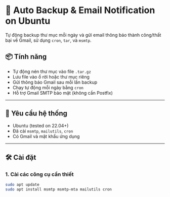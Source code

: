 # 🔐 Auto Backup & Email Notification on Ubuntu

Tự động backup thư mục mỗi ngày và gửi email thông báo thành công/thất bại về Gmail, sử dụng `cron`, `tar`, và `msmtp`.

## 📦 Tính năng
- Tự động nén thư mục vào file `.tar.gz`
- Lưu file vào ổ rời hoặc thư mục riêng
- Gửi thông báo Gmail sau mỗi lần backup
- Chạy tự động mỗi ngày bằng `cron`
- Hỗ trợ Gmail SMTP bảo mật (không cần Postfix)

---

## 🧪 Yêu cầu hệ thống

- Ubuntu (tested on 22.04+)
- Đã cài `msmtp`, `mailutils`, `cron`
- Có Gmail và mật khẩu ứng dụng

---

## 🛠 Cài đặt

### 1. Cài các công cụ cần thiết

```bash
sudo apt update
sudo apt install msmtp msmtp-mta mailutils cron

